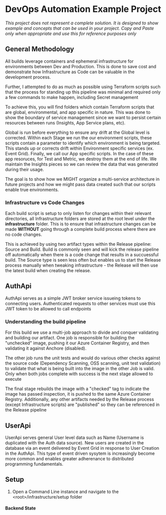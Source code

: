 # DevOps Automation Example Project
*This project does not represent a complete solution. It is designed to show example and concepts that can be used in your project. Copy and Paste only when appropriate and use this for reference purposes only*

## General Methodology
All builds leverage containers and ephemeral infrastructure for environments between Dev and Production. This is done to save cost and demonstrate how Infrastructure as Code can be valuable in the development process.

Further, I attempted to do as much as possible using Terraform scripts such that the process for standing up this pipeline was minimal and required only a few commands to make happen, including Secret management

To achieve this, you will find folders which contain Terraform scripts that are global, environmental, and app specific in nature. This was done to show the boundary of service management since we want to persist certain resources between runs (Insights, App Service plans, etc).

Global is run before everything to ensure any drift at the Global level is corrected. Within each Stage we run the our environment scripts, these scripts contain a parameter to identify which environment is being targeted. This stands up or corrects drift within Environment specific services (ex. Event Grid). Finally, we call our App specific scripts. In the case of these app resoruces, for Test and Metric, we destroy them at the end of life. We maintain the Insights pieces so we can review the data that was generated during their usage.

The goal is to show how we MIGHT organize a multi-service architecture in future projects and how we might pass data created such that our scripts enable true environments.

### Infrastructure vs Code Changes
Each build script is setup to only listen for changes within their relevant directories, all Infrastructure folders are stored at the root level under the **infrastructure** folder. This is to ensure that infrastructure changes can be made **WITHOUT** going through a complete build process where there are no code changes.

This is achieved by using two artifact types within the Release pipeline: Source and Build. Build is commonly seen and will kick the release pipeline off automatically when there is a code change that results in a succuessful build. The Source type is seen less often but enables us to start the Release process manually when tweaking infrastructure - the Release will then use the latest build when creating the release.

## AuthApi
AuthApi serves as a simple JWT broker service issueing tokens to connecting users. Authenticated requests to other services must use this JWT token to be allowed to call endpoints

### Understanding the build pipeline
For this build we use a multi-job approach to divide and conquer validating and building our artifact. One job is responsible for building the "unchecked" image, pushing it our Azure Container Registry, and then validating it against Anchore (disabled).

The other job runs the unit tests and would do various other checks against the source code (Dependency Scanning, OSS scanning, unit test validation) to validate that what is being built into the image in the other Job is valid. Only when both jobs complete with success is the next stage allowed to execute

The final stage rebuilds the image with a "checked" tag to indicate the image has passed inspection, it is pushed to the same Azure Container Registry. Additionally, any other artifacts needed by the Release process (except Infrastructure scripts) are "published" so they can be referenced in the Release pipeline

## UserApi
UserApi serves general User level data such as Name (Username is duplicated with the Auth data source). New users are created in the database via an event delivered by Event Grid in response to User Creation in the AuthApi. This type of event driven sysytem is increasingly become more common and enables greater adherenance to distributed programming fundamentals.

## Setup

1. Open a Command Line instance and navigate to the &lt;root&gt;/infrastructure/setup folder

#### Backend State